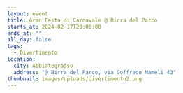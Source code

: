 ```yaml
---
layout: event
title: Gran Festa di Carnavale @ Birra del Parco
starts_at: 2024-02-17T20:00:00
ends_at: ""
all_day: false
tags:
  - Divertimento
location:
  city: Abbiategrasso
  address: "@ Birra del Parco, via Goffredo Mameli 43"
thumbnail: images/uploads/divertimento2.png
---
```

